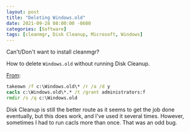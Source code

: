 ```yaml
---
layout: post
title: "Deleting Windows.old"
date: 2021-09-28 08:00:00 -0600
categories: [Software]
tags: [cleanmgr, Disk Cleanup, Microsoft, Windows]
---
```


Can't/Don't want to install cleanmgr?

How to delete `Windows.old` without running Disk Cleanup.

[From](https://www.ghacks.net/2017/07/12/remove-the-windows-old-folder-manually/):

```cmd
takeown /f c:\Windows.old\* /r /a /d y
cacls c:\Windows.old\*.* /t /grant administrators:f
rmdir /s /q c:\Windows.old
```

Disk Cleanup is still the better route as it seems to get the job done eventually, but this does work, and I've used it several times. However, sometimes I had to run cacls more than once. That was an odd bug.
